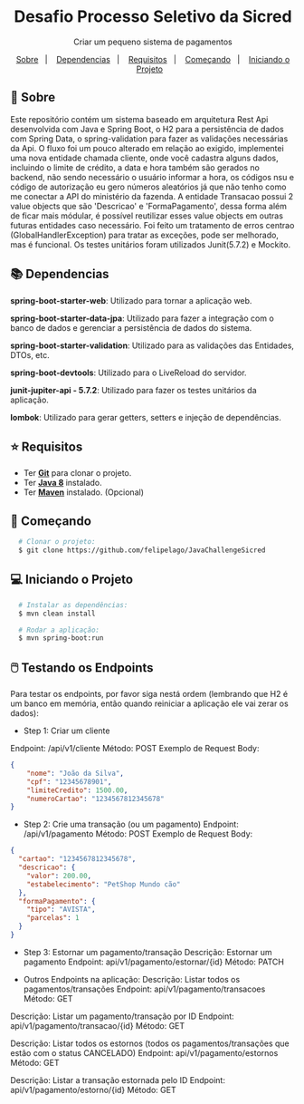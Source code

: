 <h1 align="center">
Desafio Processo Seletivo da Sicred
</h1>

<p align="center">
  Criar um pequeno sistema de pagamentos
</p>

<p align="center">
  <a href="#page_with_curl-sobre">Sobre</a>&nbsp;&nbsp;&nbsp;|&nbsp;&nbsp;&nbsp;
  <a href="#books-dependencias">Dependencias</a>&nbsp;&nbsp;&nbsp;|&nbsp;&nbsp;&nbsp;
  <a href="#star-requisitos">Requisitos</a>&nbsp;&nbsp;&nbsp;|&nbsp;&nbsp;&nbsp;  
  <a href="#rocket-começando">Começando</a>&nbsp;&nbsp;&nbsp;|&nbsp;&nbsp;&nbsp;
  <a href="#computer-iniciando-o-projeto">Iniciando o Projeto</a>&nbsp;&nbsp;&nbsp;
</p>

## :page_with_curl: Sobre
Este repositório contém um sistema baseado em arquitetura Rest Api desenvolvida com Java e Spring Boot, o H2 para a persistência de dados com Spring Data, o spring-validation para fazer as validações necessárias da Api. O fluxo foi um pouco alterado em relação ao exigido, implementei uma nova entidade chamada cliente, onde você cadastra alguns dados, incluindo o limite de crédito, a data e hora também são gerados no backend, não sendo necessário o usuário informar a hora, os códigos nsu e código de autorização eu gero números aleatórios já que não tenho como me conectar a API do ministério da fazenda. A entidade Transacao possui 2 value objects que são 'Descricao' e 'FormaPagamento', dessa forma além de ficar mais módular, é possível reutilizar esses value objects em outras futuras entidades caso necessário. Foi feito um tratamento de erros centrao (GlobalHandlerException) para tratar as exceções, pode ser melhorado, mas é funcional. Os testes unitários foram utilizados Junit(5.7.2) e Mockito.

## :books: **Dependencias**
**spring-boot-starter-web**: Utilizado para tornar a aplicação web.

**spring-boot-starter-data-jpa**: Utilizado para fazer a integração com o banco de dados e gerenciar a persistência de dados do sistema.

**spring-boot-starter-validation**: Utilizado para as validações das Entidades, DTOs, etc.

**spring-boot-devtools**: Utilizado para o LiveReload do servidor.

**junit-jupiter-api - 5.7.2**: Utilizado para fazer os testes unitários da aplicação.

**lombok**: Utilizado para gerar getters, setters e injeção de dependências.


## :star: Requisitos
- Ter [**Git**](https://git-scm.com/) para clonar o projeto.
- Ter [**Java 8**]() instalado.
- Ter [**Maven**]([https://gradle.org/install/](https://maven.apache.org/download.cgi)) instalado. (Opcional)


## :rocket: Começando
``` bash
  # Clonar o projeto:
  $ git clone https://github.com/felipelago/JavaChallengeSicred

```

## :computer: Iniciando o Projeto
```bash
  # Instalar as dependências:
  $ mvn clean install 

  # Rodar a aplicação:
  $ mvn spring-boot:run
```
## 🖱️ Testando os Endpoints
Para testar os endpoints, por favor siga nestá ordem (lembrando que H2 é um banco em memória, então quando reiniciar a aplicação ele vai zerar os dados):
- Step 1: Criar um cliente

Endpoint: /api/v1/cliente
Método: POST
Exemplo de Request Body:
```JSON
{
    "nome": "João da Silva",
    "cpf": "12345678901",
    "limiteCredito": 1500.00,
    "numeroCartao": "1234567812345678"
}
```
- Step 2: Crie uma transação (ou um pagamento)
Endpoint: /api/v1/pagamento
Método: POST
Exemplo de Request Body:
```JSON
{
  "cartao": "1234567812345678",
  "descricao": {
    "valor": 200.00,
    "estabelecimento": "PetShop Mundo cão"
  },
  "formaPagamento": {
    "tipo": "AVISTA",
    "parcelas": 1
  }
}

```

- Step 3: Estornar um pagamento/transação
Descrição: Estornar um pagamento
Endpoint: api/v1/pagamento/estornar/{id}
Método: PATCH

- Outros Endpoints na aplicação:
Descrição: Listar todos os pagamentos/transações
Endpoint: api/v1/pagamento/transacoes
Método: GET

Descrição: Listar um pagamento/transação por ID
Endpoint: api/v1/pagamento/transacao/{id}
Método: GET

Descrição: Listar todos os estornos (todos os pagamentos/transações que estão com o status CANCELADO)
Endpoint: api/v1/pagamento/estornos
Método: GET

Descrição: Listar a transação estornada pelo ID
Endpoint: api/v1/pagamento/estorno/{id}
Método: GET
